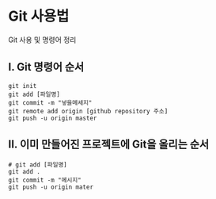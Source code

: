 # Git 사용법

Git 사용 및 명령어 정리



## I. Git 명령어 순서

```
git init
git add [파일명]
git commit -m "넣을메세지"
git remote add origin [github repository 주소]
git push -u origin master
```



## II. 이미 만들어진 프로젝트에 Git을 올리는 순서

```
# git add [파일명]
git add .
git commit -m "메시지"
git push -u origin mater
```

